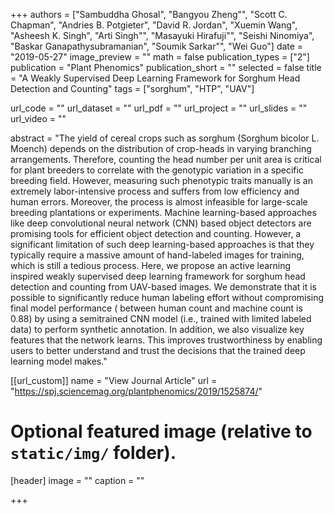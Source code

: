 +++
authors = ["Sambuddha Ghosal", "Bangyou Zheng"", "Scott C. Chapman", "Andries B. Potgieter", "David R. Jordan", "Xuemin Wang", "Asheesh K. Singh", "Arti Singh"", "Masayuki Hirafuji"", "Seishi Ninomiya", "Baskar Ganapathysubramanian", "Soumik Sarkar"", "Wei Guo"]
date = "2019-05-27"
image_preview = ""
math = false
publication_types = ["2"]
publication = "Plant Phenomics"
publication_short = ""
selected = false
title = "A Weakly Supervised Deep Learning Framework for Sorghum Head Detection and Counting"
tags = ["sorghum", "HTP", "UAV"]

url_code = ""
url_dataset = ""
url_pdf = ""
url_project = ""
url_slides = ""
url_video = ""

abstract = "The yield of cereal crops such as sorghum (Sorghum bicolor L. Moench) depends on the distribution of crop-heads in varying branching arrangements. Therefore, counting the head number per unit area is critical for plant breeders to correlate with the genotypic variation in a specific breeding field. However, measuring such phenotypic traits manually is an extremely labor-intensive process and suffers from low efficiency and human errors. Moreover, the process is almost infeasible for large-scale breeding plantations or experiments. Machine learning-based approaches like deep convolutional neural network (CNN) based object detectors are promising tools for efficient object detection and counting. However, a significant limitation of such deep learning-based approaches is that they typically require a massive amount of hand-labeled images for training, which is still a tedious process. Here, we propose an active learning inspired weakly supervised deep learning framework for sorghum head detection and counting from UAV-based images. We demonstrate that it is possible to significantly reduce human labeling effort without compromising final model performance ( between human count and machine count is 0.88) by using a semitrained CNN model (i.e., trained with limited labeled data) to perform synthetic annotation. In addition, we also visualize key features that the network learns. This improves trustworthiness by enabling users to better understand and trust the decisions that the trained deep learning model makes."



[[url_custom]]
name = "View Journal Article"
url = "https://spj.sciencemag.org/plantphenomics/2019/1525874/"

# Optional featured image (relative to `static/img/` folder).
[header]
image = ""
caption = ""

+++
